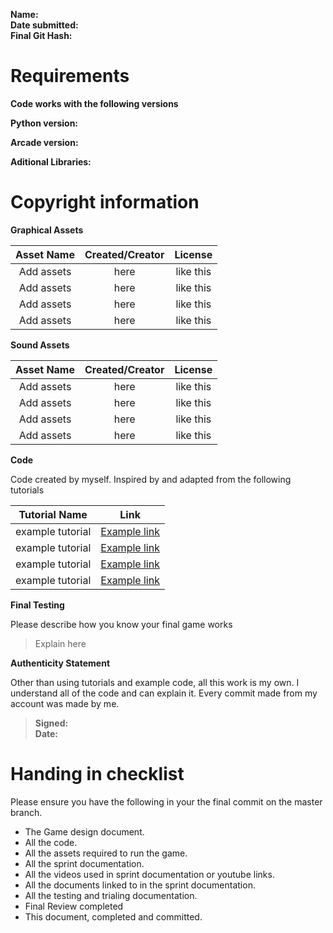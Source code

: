 **Name:**    
**Date submitted:**     
**Final Git Hash:**

# Requirements
**Code works with the following versions**

**Python version:**  

**Arcade version:**

**Aditional Libraries:**


# Copyright information

**Graphical Assets**

| **Asset Name**  | **Created/Creator** |  **License** |
| :-------: | :---: | :---: |
| Add assets | here | like this |
| Add assets | here | like this |
| Add assets | here | like this |
| Add assets | here | like this |


**Sound Assets**

| **Asset Name**  | **Created/Creator** |  **License** |
| :-------: | :---: | :---: |
| Add assets | here | like this |
| Add assets | here | like this |
| Add assets | here | like this |
| Add assets | here | like this |

**Code**

Code created by myself. Inspired by and adapted from the following tutorials

| **Tutorial Name** | **Link** |
| :--------: | :---: |
| example tutorial | [Example link](https://www.youtube.com/watch?v=ipy88sNOgQk&list=PL-NaYeCEwvWg9he3WAr8zGtLNiO8pPMWc)
| example tutorial | [Example link](https://www.youtube.com/watch?v=ipy88sNOgQk&list=PL-NaYeCEwvWg9he3WAr8zGtLNiO8pPMWc)
| example tutorial | [Example link](https://www.youtube.com/watch?v=ipy88sNOgQk&list=PL-NaYeCEwvWg9he3WAr8zGtLNiO8pPMWc)
| example tutorial | [Example link](https://www.youtube.com/watch?v=ipy88sNOgQk&list=PL-NaYeCEwvWg9he3WAr8zGtLNiO8pPMWc)


**Final Testing**

Please describe how you know your final game works

> Explain here 

**Authenticity Statement**

Other than using tutorials and example code, all this work is my own. I understand all of the code and can explain it. Every commit made from my account was made by me. 

> **Signed:**   
> **Date:**  
  

# Handing in checklist

Please ensure you have the following in your the final commit on the master branch.
- The Game design document.
- All the code.
- All the assets required to run the game.
- All the sprint documentation.
- All the videos used in sprint documentation or youtube links.
- All the documents linked to in the sprint documentation.
- All the testing and trialing documentation.
- Final Review completed
- This document, completed and committed.
